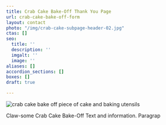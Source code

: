 ```yaml
---
title: Crab Cake Bake-Off Thank You Page
url: crab-cake-bake-off-form
layout: contact
photo: "/img/crab-cake-subpage-header-02.jpg"
ctas: []
seo:
  title: ''
  description: ''
  imgalt: ''
  image: ''
aliases: []
accordion_sections: []
boxes: []
draft: true

---
```

![crab cake bake off piece of cake and baking utensils](/img/crab-cake-bake-collage-02.jpg)

Claw-some Crab Cake Bake-Off Text and information. Paragrap

<script type="text/javascript" src="https://form.jotform.com/jsform/230595150201040"></script>